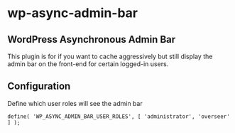 # wp-async-admin-bar
## WordPress Asynchronous Admin Bar
This plugin is for if you want to cache aggressively but still display the admin bar on the front-end for certain logged-in users.

## Configuration
Define which user roles will see the admin bar
```
define( 'WP_ASYNC_ADMIN_BAR_USER_ROLES', [ 'administrator', 'overseer' ] );
```
